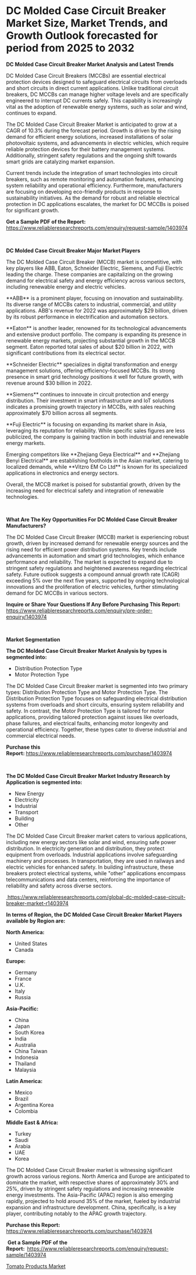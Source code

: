 <p><h1>DC Molded Case Circuit Breaker Market Size, Market Trends, and Growth Outlook forecasted for period from 2025 to 2032</h1></p><p><strong>DC Molded Case Circuit Breaker Market Analysis and Latest Trends</strong></p>
<p><p>DC Molded Case Circuit Breakers (MCCBs) are essential electrical protection devices designed to safeguard electrical circuits from overloads and short circuits in direct current applications. Unlike traditional circuit breakers, DC MCCBs can manage higher voltage levels and are specifically engineered to interrupt DC currents safely. This capability is increasingly vital as the adoption of renewable energy systems, such as solar and wind, continues to expand.</p><p>The DC Molded Case Circuit Breaker Market is anticipated to grow at a CAGR of 10.3% during the forecast period. Growth is driven by the rising demand for efficient energy solutions, increased installations of solar photovoltaic systems, and advancements in electric vehicles, which require reliable protection devices for their battery management systems. Additionally, stringent safety regulations and the ongoing shift towards smart grids are catalyzing market expansion.</p><p>Current trends include the integration of smart technologies into circuit breakers, such as remote monitoring and automation features, enhancing system reliability and operational efficiency. Furthermore, manufacturers are focusing on developing eco-friendly products in response to sustainability initiatives. As the demand for robust and reliable electrical protection in DC applications escalates, the market for DC MCCBs is poised for significant growth.</p></p>
<p><strong>Get a Sample PDF of the Report:&nbsp;</strong> <a href="https://www.reliableresearchreports.com/enquiry/request-sample/1403974?utm_campaign=2216&utm_medium=2&utm_source=Github&utm_content=ia&utm_term=28032025&utm_id=dc-molded-case-circuit-breaker">https://www.reliableresearchreports.com/enquiry/request-sample/1403974</a></p>
<p>&nbsp;</p>
<p><strong>DC Molded Case Circuit Breaker Major Market Players</strong></p>
<p><p>The DC Molded Case Circuit Breaker (MCCB) market is competitive, with key players like ABB, Eaton, Schneider Electric, Siemens, and Fuji Electric leading the charge. These companies are capitalizing on the growing demand for electrical safety and energy efficiency across various sectors, including renewable energy and electric vehicles.</p><p>**ABB** is a prominent player, focusing on innovation and sustainability. Its diverse range of MCCBs caters to industrial, commercial, and utility applications. ABB's revenue for 2022 was approximately $29 billion, driven by its robust performance in electrification and automation sectors.</p><p>**Eaton** is another leader, renowned for its technological advancements and extensive product portfolio. The company is expanding its presence in renewable energy markets, projecting substantial growth in the MCCB segment. Eaton reported total sales of about $20 billion in 2022, with significant contributions from its electrical sector.</p><p>**Schneider Electric** specializes in digital transformation and energy management solutions, offering efficiency-focused MCCBs. Its strong presence in smart grid technology positions it well for future growth, with revenue around $30 billion in 2022.</p><p>**Siemens** continues to innovate in circuit protection and energy distribution. Their investment in smart infrastructure and IoT solutions indicates a promising growth trajectory in MCCBs, with sales reaching approximately $70 billion across all segments.</p><p>**Fuji Electric** is focusing on expanding its market share in Asia, leveraging its reputation for reliability. While specific sales figures are less publicized, the company is gaining traction in both industrial and renewable energy markets.</p><p>Emerging competitors like **Zhejiang Geya Electrical** and **Zhejiang Benyi Electrical** are establishing footholds in the Asian market, catering to localized demands, while **Vitzro EM Co Ltd** is known for its specialized applications in electronics and energy sectors.</p><p>Overall, the MCCB market is poised for substantial growth, driven by the increasing need for electrical safety and integration of renewable technologies.</p></p>
<p>&nbsp;</p>
<p><strong>What Are The Key Opportunities For DC Molded Case Circuit Breaker Manufacturers?</strong></p>
<p><p>The DC Molded Case Circuit Breaker (MCCB) market is experiencing robust growth, driven by increased demand for renewable energy sources and the rising need for efficient power distribution systems. Key trends include advancements in automation and smart grid technologies, which enhance performance and reliability. The market is expected to expand due to stringent safety regulations and heightened awareness regarding electrical safety. Future outlook suggests a compound annual growth rate (CAGR) exceeding 5% over the next five years, supported by ongoing technological innovations and the proliferation of electric vehicles, further stimulating demand for DC MCCBs in various sectors.</p></p>
<p><strong>Inquire or Share Your Questions If Any Before Purchasing This Report:</strong> <a href="https://www.reliableresearchreports.com/enquiry/pre-order-enquiry/1403974?utm_campaign=2216&utm_medium=2&utm_source=Github&utm_content=ia&utm_term=28032025&utm_id=dc-molded-case-circuit-breaker">https://www.reliableresearchreports.com/enquiry/pre-order-enquiry/1403974</a></p>
<p>&nbsp;</p>
<p><strong>Market Segmentation</strong></p>
<p><strong>The DC Molded Case Circuit Breaker Market Analysis by types is segmented into:</strong></p>
<p><ul><li>Distribution Protection Type</li><li>Motor Protection Type</li></ul></p>
<p><p>The DC Molded Case Circuit Breaker market is segmented into two primary types: Distribution Protection Type and Motor Protection Type. The Distribution Protection Type focuses on safeguarding electrical distribution systems from overloads and short circuits, ensuring system reliability and safety. In contrast, the Motor Protection Type is tailored for motor applications, providing tailored protection against issues like overloads, phase failures, and electrical faults, enhancing motor longevity and operational efficiency. Together, these types cater to diverse industrial and commercial electrical needs.</p></p>
<p><strong>Purchase this Report:&nbsp;</strong><a href="https://www.reliableresearchreports.com/purchase/1403974?utm_campaign=2216&utm_medium=2&utm_source=Github&utm_content=ia&utm_term=28032025&utm_id=dc-molded-case-circuit-breaker">https://www.reliableresearchreports.com/purchase/1403974</a></p>
<p>&nbsp;</p>
<p><strong>The DC Molded Case Circuit Breaker Market Industry Research by Application is segmented into:</strong></p>
<p><ul><li>New Energy</li><li>Electricity</li><li>Industrial</li><li>Transport</li><li>Building</li><li>Other</li></ul></p>
<p><p>The DC Molded Case Circuit Breaker market caters to various applications, including new energy sectors like solar and wind, ensuring safe power distribution. In electricity generation and distribution, they protect equipment from overloads. Industrial applications involve safeguarding machinery and processes. In transportation, they are used in railways and electric vehicles for enhanced safety. In building infrastructure, these breakers protect electrical systems, while "other" applications encompass telecommunications and data centers, reinforcing the importance of reliability and safety across diverse sectors.</p></p>
<p><a href="https://www.reliableresearchreports.com/global-dc-molded-case-circuit-breaker-market-r1403974?utm_campaign=2216&utm_medium=2&utm_source=Github&utm_content=ia&utm_term=28032025&utm_id=dc-molded-case-circuit-breaker">&nbsp;https://www.reliableresearchreports.com/global-dc-molded-case-circuit-breaker-market-r1403974</a></p>
<p><strong>In terms of Region, the DC Molded Case Circuit Breaker Market Players available by Region are:</strong></p>
<p>
    <p> <strong> North America: </strong>
        <ul>
            <li>United States</li>
            <li>Canada</li>
        </ul>
        </p> 
    <p> <strong> Europe: </strong>
        <ul>
            <li>Germany</li>
            <li>France</li>
            <li>U.K.</li>
            <li>Italy</li>
            <li>Russia</li>
        </ul>
        </p> 
    <p> <strong> Asia-Pacific: </strong>
        <ul>
            <li>China</li>
            <li>Japan</li>
            <li>South Korea</li>
            <li>India</li>
            <li>Australia</li>
            <li>China Taiwan</li>
            <li>Indonesia</li>
            <li>Thailand</li>
            <li>Malaysia</li>
        </ul>
        </p> 
    <p> <strong> Latin America: </strong>
        <ul>
            <li>Mexico</li>
            <li>Brazil</li>
            <li>Argentina Korea</li>
            <li>Colombia</li>
        </ul>
        </p> 
    <p> <strong> Middle East & Africa: </strong>
        <ul>
            <li>Turkey</li>
            <li>Saudi</li>
            <li>Arabia</li>
            <li>UAE</li>
            <li>Korea</li>
        </ul>
    </p>
    </p>
<p><p>The DC Molded Case Circuit Breaker market is witnessing significant growth across various regions. North America and Europe are anticipated to dominate the market, with respective shares of approximately 30% and 25%, driven by stringent safety regulations and increasing renewable energy investments. The Asia-Pacific (APAC) region is also emerging rapidly, projected to hold around 35% of the market, fueled by industrial expansion and infrastructure development. China, specifically, is a key player, contributing notably to the APAC growth trajectory.</p></p>
<p><strong>Purchase this Report: </strong><a href="https://www.reliableresearchreports.com/purchase/1403974?utm_campaign=2216&utm_medium=2&utm_source=Github&utm_content=ia&utm_term=28032025&utm_id=dc-molded-case-circuit-breaker">https://www.reliableresearchreports.com/purchase/1403974</a></p>
<p>&nbsp;<strong>Get a Sample PDF of the Report:&nbsp;&nbsp;</strong><a href="https://www.reliableresearchreports.com/enquiry/request-sample/1403974?utm_campaign=2216&utm_medium=2&utm_source=Github&utm_content=ia&utm_term=28032025&utm_id=dc-molded-case-circuit-breaker">https://www.reliableresearchreports.com/enquiry/request-sample/1403974</a></p>
<p><strong></strong></p>
<p><p><a href="https://github.com/JubayerMia832/Market-Research-Report-List-2/blob/main/tomato-products-market.md?utm_campaign=2216&utm_medium=2&utm_source=Github&utm_content=ia&utm_term=28032025&utm_id=dc-molded-case-circuit-breaker">Tomato Products Market</a></p></p>